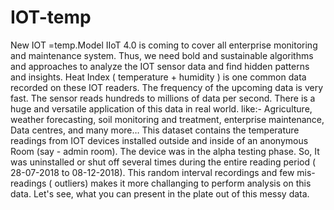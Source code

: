 # IOT-temp
New IOT =temp.Model
IIoT 4.0 is coming to cover all enterprise monitoring and maintenance system. Thus, we need bold and sustainable algorithms and approaches to analyze the IOT sensor data and find hidden patterns and insights. Heat Index ( temperature + humidity ) is one common data recorded on these IOT readers. The frequency of the upcoming data is very fast. The sensor reads hundreds to millions of data per second. There is a huge and versatile application of this data in real world. like:- Agriculture, weather forecasting, soil monitoring and treatment, enterprise maintenance, Data centres, and many more…
This dataset contains the temperature readings from IOT devices installed outside and inside of an anonymous Room (say - admin room). The device was in the alpha testing phase. So, It was uninstalled or shut off several times during the entire reading period ( 28-07-2018 to 08-12-2018). This random interval recordings and few mis-readings ( outliers) makes it more challanging to perform analysis on this data. Let's see, what you can present in the plate out of this messy data.
